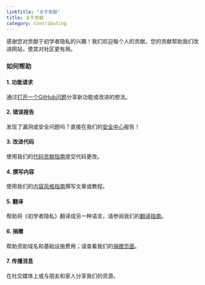 ```yaml
---
linkTitle: "关于贡献"
title: 关于贡献
category: Contributing
---
```

感谢您对贡献于初学者隐私的兴趣！我们欢迎每个人的贡献。您的贡献帮助我们改进网站，使其对社区更有用。

### 如何帮助
#### 1. 功能请求
通过[打开一个GitHub问题](https://github.com/beginnerprivacy/beginnerprivacy.github.io/issues)分享新功能或改进的想法。

#### 2. 错误报告
发现了漏洞或安全问题吗？直接在我们的[安全中心](https://github.com/beginnerprivacy/beginnerprivacy.github.io/security)报告！

#### 3. 改进代码
使用我们的[代码贡献指南](../improve-code)提交代码更改。

#### 4. 撰写内容
使用我们的[内容风格指南](../write-content)撰写文章或教程。

#### 5. 翻译
帮助将《初学者隐私》翻译成另一种语言，请参阅我们的[翻译指南](../translate)。

#### 6. 捐赠
帮助资助域名和基础设施费用；请查看我们的[捐赠页面](../donate)。

#### 7. 传播消息
在社交媒体上或与朋友和家人分享我们的资源。